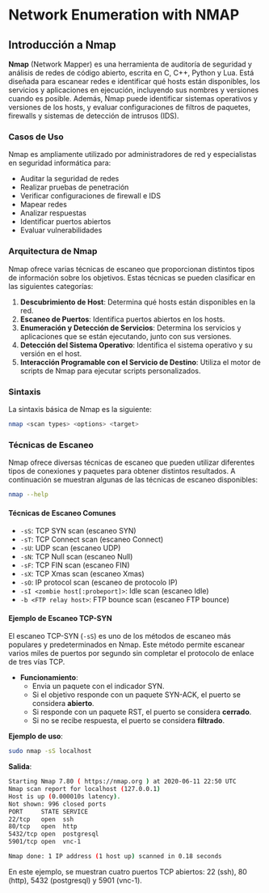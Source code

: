 # Network Enumeration with NMAP

## Introducción a Nmap

**Nmap** (Network Mapper) es una herramienta de auditoría de seguridad y análisis de redes de código abierto, escrita en C, C++, Python y Lua. Está diseñada para escanear redes e identificar qué hosts están disponibles, los servicios y aplicaciones en ejecución, incluyendo sus nombres y versiones cuando es posible. Además, Nmap puede identificar sistemas operativos y versiones de los hosts, y evaluar configuraciones de filtros de paquetes, firewalls y sistemas de detección de intrusos (IDS).

### Casos de Uso

Nmap es ampliamente utilizado por administradores de red y especialistas en seguridad informática para:

* Auditar la seguridad de redes
* Realizar pruebas de penetración
* Verificar configuraciones de firewall e IDS
* Mapear redes
* Analizar respuestas
* Identificar puertos abiertos
* Evaluar vulnerabilidades

### Arquitectura de Nmap

Nmap ofrece varias técnicas de escaneo que proporcionan distintos tipos de información sobre los objetivos. Estas técnicas se pueden clasificar en las siguientes categorías:

1. **Descubrimiento de Host**: Determina qué hosts están disponibles en la red.
2. **Escaneo de Puertos**: Identifica puertos abiertos en los hosts.
3. **Enumeración y Detección de Servicios**: Determina los servicios y aplicaciones que se están ejecutando, junto con sus versiones.
4. **Detección del Sistema Operativo**: Identifica el sistema operativo y su versión en el host.
5. **Interacción Programable con el Servicio de Destino**: Utiliza el motor de scripts de Nmap para ejecutar scripts personalizados.

### Sintaxis

La sintaxis básica de Nmap es la siguiente:

```bash
nmap <scan types> <options> <target>
```

### Técnicas de Escaneo

Nmap ofrece diversas técnicas de escaneo que pueden utilizar diferentes tipos de conexiones y paquetes para obtener distintos resultados. A continuación se muestran algunas de las técnicas de escaneo disponibles:

```bash
nmap --help
```

#### Técnicas de Escaneo Comunes

* `-sS`: TCP SYN scan (escaneo SYN)
* `-sT`: TCP Connect scan (escaneo Connect)
* `-sU`: UDP scan (escaneo UDP)
* `-sN`: TCP Null scan (escaneo Null)
* `-sF`: TCP FIN scan (escaneo FIN)
* `-sX`: TCP Xmas scan (escaneo Xmas)
* `-sO`: IP protocol scan (escaneo de protocolo IP)
* `-sI <zombie host[:probeport]>`: Idle scan (escaneo Idle)
* `-b <FTP relay host>`: FTP bounce scan (escaneo FTP bounce)

#### Ejemplo de Escaneo TCP-SYN

El escaneo TCP-SYN (`-sS`) es uno de los métodos de escaneo más populares y predeterminados en Nmap. Este método permite escanear varios miles de puertos por segundo sin completar el protocolo de enlace de tres vías TCP.

* **Funcionamiento**:
  * Envia un paquete con el indicador SYN.
  * Si el objetivo responde con un paquete SYN-ACK, el puerto se considera **abierto**.
  * Si responde con un paquete RST, el puerto se considera **cerrado**.
  * Si no se recibe respuesta, el puerto se considera **filtrado**.

**Ejemplo de uso**:

```bash
sudo nmap -sS localhost
```

**Salida**:

```bash
Starting Nmap 7.80 ( https://nmap.org ) at 2020-06-11 22:50 UTC
Nmap scan report for localhost (127.0.0.1)
Host is up (0.000010s latency).
Not shown: 996 closed ports
PORT     STATE SERVICE
22/tcp   open  ssh
80/tcp   open  http
5432/tcp open  postgresql
5901/tcp open  vnc-1

Nmap done: 1 IP address (1 host up) scanned in 0.18 seconds
```

En este ejemplo, se muestran cuatro puertos TCP abiertos: 22 (ssh), 80 (http), 5432 (postgresql) y 5901 (vnc-1).
